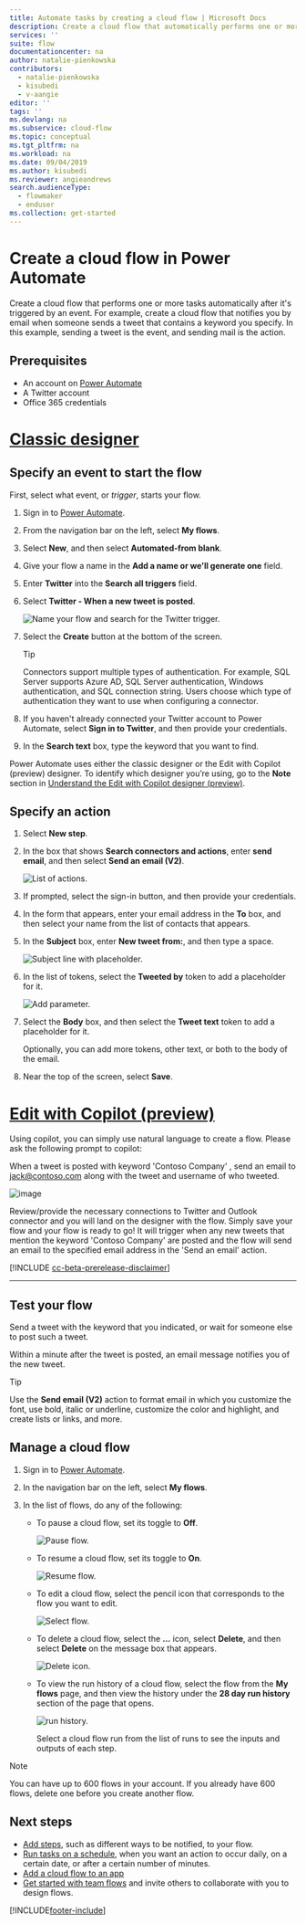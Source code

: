 ```yaml
---
title: Automate tasks by creating a cloud flow | Microsoft Docs
description: Create a cloud flow that automatically performs one or more actions, such as sending email, when events like someone adding a row to a SharePoint list occur.
services: ''
suite: flow
documentationcenter: na
author: natalie-pienkowska
contributors:
  - natalie-pienkowska
  - kisubedi
  - v-aangie
editor: ''
tags: ''
ms.devlang: na
ms.subservice: cloud-flow
ms.topic: conceptual
ms.tgt_pltfrm: na
ms.workload: na
ms.date: 09/04/2019
ms.author: kisubedi
ms.reviewer: angieandrews
search.audienceType: 
  - flowmaker
  - enduser
ms.collection: get-started
---
```

# Create a cloud flow in Power Automate

Create a cloud flow that performs one or more tasks automatically after it's triggered by an event. For example, create a cloud flow that notifies you by email when someone sends a tweet that contains a keyword you specify. In this example, sending a tweet is the event, and sending mail is the action.

## Prerequisites

* An account on [Power Automate](https://make.powerautomate.com)
* A Twitter account
* Office 365 credentials


# [Classic designer](#tab/classic-designer)

## Specify an event to start the flow

First, select what event, or *trigger*, starts your flow.

1. Sign in to [Power Automate](https://make.powerautomate.com).

1. From the navigation bar on the left, select **My flows**.

1. Select **New**, and then select **Automated-from blank**.

1. Give your flow a name in the **Add a name or we'll generate one** field.

1. Enter **Twitter** into the **Search all triggers** field.

1. Select **Twitter - When a new tweet is posted**.

   ![Name your flow and search for the Twitter trigger.](./media/get-started-logic-flow/name-search-trigger.png)

1. Select the **Create** button at the bottom of the screen.

   > [!TIP]
   > Connectors support multiple types of authentication. For example, SQL Server supports Azure AD, SQL Server authentication, Windows authentication, and SQL connection string. Users choose which type of authentication they want to use when configuring a connector.

1. If you haven't already connected your Twitter account to Power Automate, select **Sign in to Twitter**, and then provide your credentials.

1. In the **Search text** box, type the keyword that you want to find.

Power Automate uses either the classic designer or the Edit with Copilot (preview) designer. To identify which designer you’re using, go to the **Note** section in [Understand the Edit with Copilot designer (preview)](flows-designer.md).

## Specify an action

1. Select **New step**.

1. In the box that shows **Search connectors and actions**, enter **send email**, and then select **Send an email (V2)**.

    ![List of actions.](./media/get-started-logic-flow/send-email.png)

1. If prompted, select the sign-in button, and then provide your credentials.

1. In the form that appears, enter your email address in the **To** box, and then select your name from the list of contacts that appears.

1. In the **Subject** box, enter **New tweet from:**, and then type a space.

    ![Subject line with placeholder.](./media/get-started-logic-flow/message-token.png)

1. In the list of tokens, select the **Tweeted by** token to add a placeholder for it.

    ![Add parameter.](./media/get-started-logic-flow/add-parameter.png)
1. Select the **Body** box, and then select the **Tweet text** token to add a placeholder for it.

   Optionally, you can add more tokens, other text, or both to the body of the email.
1. Near the top of the screen, select **Save**.

# [Edit with Copilot (preview)](#tab/edit-with-copilot)

Using copilot, you can simply use natural language to create a flow. Please ask the following prompt to copilot:

When a tweet is posted with keyword 'Contoso Company' , send an email to jack@contoso.com along with the tweet and username of who tweeted.

![image](https://github.com/MicrosoftDocs/power-automate-docs-pr/assets/91279975/3608c294-fa7c-4966-853d-f2fc4d9b39ff)

Review/provide the necessary connections to Twitter and Outlook connector and you will land on the designer with the flow. Simply save your flow and your flow is ready to go! It will trigger when any new tweets that mention the keyword 'Contoso Company' are posted and the flow will send an email to the specified email address in the 'Send an email' action.

[!INCLUDE [cc-beta-prerelease-disclaimer](./includes/cc-beta-prerelease-disclaimer.md)]

---

## Test your flow

Send a tweet with the keyword that you indicated, or wait for someone else to post such a tweet.

Within a minute after the tweet is posted, an email message notifies you of the new tweet.

> [!TIP]
> Use the **Send email (V2)** action to format email in which you customize the font, use bold, italic or underline, customize the color and highlight, and create lists or links, and more.



## Manage a cloud flow

1. Sign in to [Power Automate](https://make.powerautomate.com).

1. In the navigation bar on the left, select **My flows**.

1. In the list of flows, do any of the following:

   * To pause a cloud flow, set its toggle to **Off**.

       ![Pause flow.](./media/get-started-logic-flow/pause-flow.png)
   * To resume a cloud flow, set its toggle to **On**.

       ![Resume flow.](./media/get-started-logic-flow/resume-flow.png)
   * To edit a cloud flow, select the pencil icon that corresponds to the flow you want to edit.

       ![Select flow.](./media/get-started-logic-flow/select-flow.png)
   * To delete a cloud flow, select the **...** icon, select **Delete**, and then select **Delete** on the message box that appears.

       ![Delete icon.](./media/get-started-logic-flow/delete-icon.png)
   * To view the run history of a cloud flow, select the flow from the **My flows** page, and then view the history under the **28 day run history** section of the page that opens.

       ![run history.](./media/get-started-logic-flow/run-history.png)

     Select a cloud flow run from the list of runs to see the inputs and outputs of each step.

> [!NOTE]
> You can have up to 600 flows in your account. If you already have 600 flows, delete one before you create another flow.

## Next steps

* [Add steps](multi-step-logic-flow.md), such as different ways to be notified, to your flow.
* [Run tasks on a schedule](run-scheduled-tasks.md), when you want an action to occur daily, on a certain date, or after a certain number of minutes.
* [Add a cloud flow to an app](/power-apps/maker/canvas-apps/using-logic-flows)
* [Get started with team flows](create-team-flows.md) and invite others to collaborate with you to design flows.


[!INCLUDE[footer-include](includes/footer-banner.md)]

